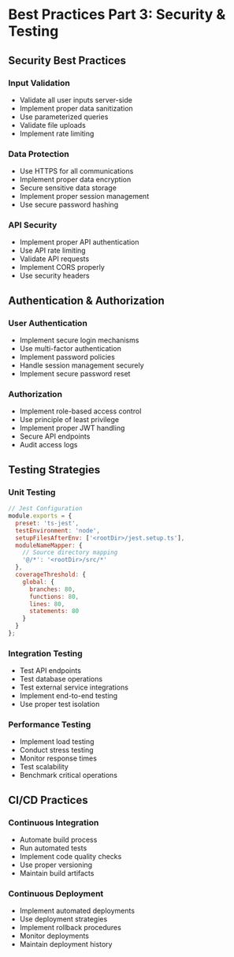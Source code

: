 # Best Practices Part 3: Security & Testing

## Security Best Practices

### Input Validation
- Validate all user inputs server-side
- Implement proper data sanitization
- Use parameterized queries
- Validate file uploads
- Implement rate limiting

### Data Protection
- Use HTTPS for all communications
- Implement proper data encryption
- Secure sensitive data storage
- Implement proper session management
- Use secure password hashing

### API Security
- Implement proper API authentication
- Use API rate limiting
- Validate API requests
- Implement CORS properly
- Use security headers

## Authentication & Authorization

### User Authentication
- Implement secure login mechanisms
- Use multi-factor authentication
- Implement password policies
- Handle session management securely
- Implement secure password reset

### Authorization
- Implement role-based access control
- Use principle of least privilege
- Implement proper JWT handling
- Secure API endpoints
- Audit access logs

## Testing Strategies

### Unit Testing
```javascript
// Jest Configuration
module.exports = {
  preset: 'ts-jest',
  testEnvironment: 'node',
  setupFilesAfterEnv: ['<rootDir>/jest.setup.ts'],
  moduleNameMapper: {
    // Source directory mapping
    '@/*': '<rootDir>/src/*'
  },
  coverageThreshold: {
    global: {
      branches: 80,
      functions: 80,
      lines: 80,
      statements: 80
    }
  }
};
```

### Integration Testing
- Test API endpoints
- Test database operations
- Test external service integrations
- Implement end-to-end testing
- Use proper test isolation

### Performance Testing
- Implement load testing
- Conduct stress testing
- Monitor response times
- Test scalability
- Benchmark critical operations

## CI/CD Practices

### Continuous Integration
- Automate build process
- Run automated tests
- Implement code quality checks
- Use proper versioning
- Maintain build artifacts

### Continuous Deployment
- Implement automated deployments
- Use deployment strategies
- Implement rollback procedures
- Monitor deployments
- Maintain deployment history

